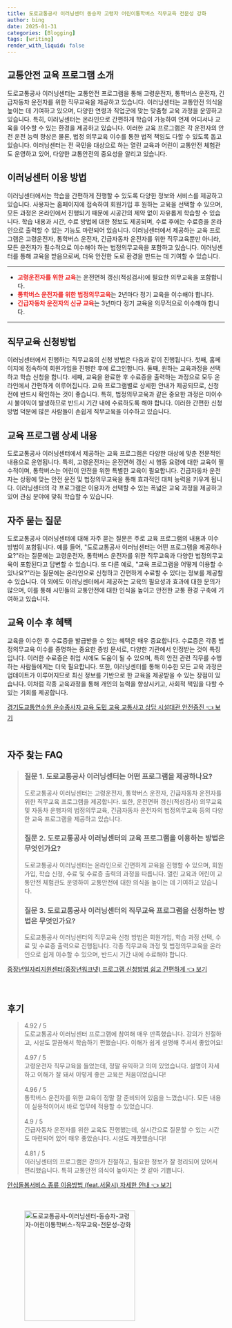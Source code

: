 ```yaml
---
title: 도로교통공사 이러닝센터 동승자 고령자 어린이통학버스 직무교육 전문성 강화
author: bing
date: 2025-01-31
categories: [Blogging]
tags: [writing]
render_with_liquid: false
---
```



<h2 id='교통안전 교육 프로그램 소개'>교통안전 교육 프로그램 소개</h2>

<p>도로교통공사 이러닝센터는 교통안전 프로그램을 통해 고령운전자, 통학버스 운전자, 긴급자동차 운전자를 위한 직무교육을 제공하고 있습니다. 이러닝센터는 교통안전 의식을 높이는 데 기여하고 있으며, 다양한 연령과 직업군에 맞는 맞춤형 교육 과정을 운영하고 있습니다. 특히, 이러닝센터는 온라인으로 간편하게 학습이 가능하여 언제 어디서나 교육을 이수할 수 있는 환경을 제공하고 있습니다. 이러한 교육 프로그램은 각 운전자의 안전 운전 능력 향상은 물론, 법정 의무교육 이수를 통한 법적 책임도 다할 수 있도록 돕고 있습니다. 이러닝센터는 전 국민을 대상으로 하는 열린 교육과 어린이 교통안전 체험관도 운영하고 있어, 다양한 교통안전의 중요성을 알리고 있습니다.</p>

<h2 id='이러닝센터 이용 방법'>이러닝센터 이용 방법</h2>

<p>이러닝센터에서는 학습을 간편하게 진행할 수 있도록 다양한 정보와 서비스를 제공하고 있습니다. 사용자는 홈페이지에 접속하여 회원가입 후 원하는 교육을 선택할 수 있으며, 모든 과정은 온라인에서 진행되기 때문에 시공간의 제약 없이 자유롭게 학습할 수 있습니다. 학습 내용과 시간, 수료 방법에 대한 정보도 제공되며, 수료 후에는 수료증을 온라인으로 출력할 수 있는 기능도 마련되어 있습니다. 이러닝센터에서 제공하는 교육 프로그램은 고령운전자, 통학버스 운전자, 긴급자동차 운전자를 위한 직무교육뿐만 아니라, 모든 운전자가 필수적으로 이수해야 하는 법정의무교육을 포함하고 있습니다. 이러닝센터를 통해 교육을 받음으로써, 더욱 안전한 도로 환경을 만드는 데 기여할 수 있습니다.</p>

<hr />

<ul>
    <li><b><span style="color: #ee2323;">고령운전자를 위한 교육</span></b>는 운전면허 갱신(적성검사)에 필요한 의무교육을 포함합니다.</li>
    <li><b><span style="color: #ee2323;">통학버스 운전자를 위한 법정의무교육</span></b>는 2년마다 정기 교육을 이수해야 합니다.</li>
    <li><b><span style="color: #ee2323;">긴급자동차 운전자의 신규 교육</span></b>는 3년마다 정기 교육을 의무적으로 이수해야 합니다.</li>
</ul>

<hr />

<h2 id='직무교육 신청방법'>직무교육 신청방법</h2>

<p>이러닝센터에서 진행하는 직무교육의 신청 방법은 다음과 같이 진행됩니다. 첫째, 홈페이지에 접속하여 회원가입을 진행한 후에 로그인합니다. 둘째, 원하는 교육과정을 선택하고 학습 신청을 합니다. 세째, 교육을 완료한 후 수료증을 출력하는 과정으로 모두 온라인에서 간편하게 이루어집니다. 교육 프로그램별로 상세한 안내가 제공되므로, 신청 전에 반드시 확인하는 것이 좋습니다. 특히, 법정의무교육과 같은 중요한 과정은 미이수 시 불이익이 발생하므로 반드시 기간 내에 수료하도록 해야 합니다. 이러한 간편한 신청 방법 덕분에 많은 사람들이 손쉽게 직무교육을 이수하고 있습니다.</p>

<h2 id='교육 프로그램 상세 내용'>교육 프로그램 상세 내용</h2>

<p>도로교통공사 이러닝센터에서 제공하는 교육 프로그램은 다양한 대상에 맞춘 전문적인 내용으로 운영됩니다. 특히, 고령운전자는 운전면허 갱신 시 행동 요령에 대한 교육이 필수적이며, 통학버스는 어린이 안전을 위한 특별한 교육이 필요합니다. 긴급자동차 운전자는 상황에 맞는 안전 운전 및 법정의무교육을 통해 효과적인 대처 능력을 키우게 됩니다. 이러닝센터의 각 프로그램은 이용자가 선택할 수 있는 폭넓은 교육 과정을 제공하고 있어 관심 분야에 맞춰 학습할 수 있습니다.</p>

<h2 id='자주 묻는 질문'>자주 묻는 질문</h2>

<p>도로교통공사 이러닝센터에 대해 자주 묻는 질문은 주로 교육 프로그램의 내용과 이수 방법이 포함됩니다. 예를 들어, "도로교통공사 이러닝센터는 어떤 프로그램을 제공하나요?"라는 질문에는 고령운전자, 통학버스 운전자를 위한 직무교육과 다양한 법정의무교육이 포함된다고 답변할 수 있습니다. 또 다른 예로, "교육 프로그램을 어떻게 이용할 수 있나요?"라는 질문에는 온라인으로 신청하고 간편하게 수료할 수 있다는 정보를 제공할 수 있습니다. 이 외에도 이러닝센터에서 제공하는 교육의 필요성과 효과에 대한 문의가 많으며, 이를 통해 시민들의 교통안전에 대한 인식을 높이고 안전한 교통 환경 구축에 기여하고 있습니다.</p>

<h2 id='교육 이수 후 혜택'>교육 이수 후 혜택</h2>

<p>교육을 이수한 후 수료증을 발급받을 수 있는 혜택은 매우 중요합니다. 수료증은 각종 법정의무교육 이수를 증명하는 중요한 증빙 문서로, 다양한 기관에서 인정받는 것이 특징입니다. 이러한 수료증은 취업 시에도 도움이 될 수 있으며, 특히 안전 관련 직무를 수행하는 사람들에게는 더욱 필요합니다. 또한, 이러닝센터를 통해 이수한 모든 교육 과정은 업데이트가 이루어지므로 최신 정보를 기반으로 한 교육을 제공받을 수 있는 장점이 있습니다. 이처럼 각종 교육과정을 통해 개인의 능력을 향상시키고, 사회적 책임을 다할 수 있는 기회를 제공합니다.</p>


<p><a class="click-button" title="경기도교통연수원 운수종사자 교육 도민 교육 교통사고 상담 시설대관 안전증진" href="https://yellowplanner.github.io/posts/%EA%B2%BD%EA%B8%B0%EB%8F%84%EA%B5%90%ED%86%B5%EC%97%B0%EC%88%98%EC%9B%90-%EC%9A%B4%EC%88%98%EC%A2%85%EC%82%AC%EC%9E%90-%EA%B5%90%EC%9C%A1-%EB%8F%84%EB%AF%BC-%EA%B5%90%EC%9C%A1-%EA%B5%90%ED%86%B5%EC%82%AC%EA%B3%A0-%EC%83%81%EB%8B%B4-%EC%8B%9C%EC%84%A4%EB%8C%80%EA%B4%80-%EC%95%88%EC%A0%84%EC%A6%9D%EC%A7%84/" rel="dofollow">경기도교통연수원 운수종사자 교육 도민 교육 교통사고 상담 시설대관 안전증진 👈 보기</a></p><br>
<h2 id='자주_찾는_FAQ'>자주 찾는 FAQ</h2>
<div itemscope="" itemtype="https://schema.org/FAQPage"> 
<blockquote> 
<div itemscope="" itemprop="mainEntity" itemtype="https://schema.org/Question"> 
<h3 itemprop="name">질문 1. 도로교통공사 이러닝센터는 어떤 프로그램을 제공하나요?</h3> 
<div itemscope="" itemprop="acceptedAnswer" itemtype="https://schema.org/Answer"> 
<span itemprop="text"> 
<p>도로교통공사 이러닝센터는 고령운전자, 통학버스 운전자, 긴급자동차 운전자를 위한 직무교육 프로그램을 제공합니다. 또한, 운전면허 갱신(적성검사) 의무교육 및 자동차 운행자의 법정의무교육, 긴급자동차 운전자의 법정의무교육 등의 다양한 교육 프로그램을 제공하고 있습니다.</p> 
</span> 
</div> 
</div> 

<div itemscope="" itemprop="mainEntity" itemtype="https://schema.org/Question"> 
<h3 itemprop="name">질문 2. 도로교통공사 이러닝센터의 교육 프로그램을 이용하는 방법은 무엇인가요?</h3> 
<div itemscope="" itemprop="acceptedAnswer" itemtype="https://schema.org/Answer"> 
<span itemprop="text"> 
<p>도로교통공사 이러닝센터는 온라인으로 간편하게 교육을 진행할 수 있으며, 회원가입, 학습 신청, 수료 및 수료증 출력의 과정을 따릅니다. 열린 교육과 어린이 교통안전 체험관도 운영하여 교통안전에 대한 의식을 높이는 데 기여하고 있습니다.</p> 
</span> 
</div> 
</div> 

<div itemscope="" itemprop="mainEntity" itemtype="https://schema.org/Question"> 
<h3 itemprop="name">질문 3. 도로교통공사 이러닝센터의 직무교육 프로그램을 신청하는 방법은 무엇인가요?</h3> 
<div itemscope="" itemprop="acceptedAnswer" itemtype="https://schema.org/Answer"> 
<span itemprop="text"> 
<p>도로교통공사 이러닝센터의 직무교육 신청 방법은 회원가입, 학습 과정 선택, 수료 및 수료증 출력으로 진행됩니다. 각종 직무교육 과정 및 법정의무교육을 온라인으로 쉽게 이수할 수 있으며, 반드시 기간 내에 수료해야 합니다.</p> 
</span> 
</div> 
</div> 

</blockquote> 
</div>
<p><a class="click-button" title="중장년일자리지원센터(중장년워크넷) 프로그램 신청방법 쉽고 간편하게" href="https://yellowplanner.github.io/posts/%EC%A4%91%EC%9E%A5%EB%85%84%EC%9D%BC%EC%9E%90%EB%A6%AC%EC%A7%80%EC%9B%90%EC%84%BC%ED%84%B0(%EC%A4%91%EC%9E%A5%EB%85%84%EC%9B%8C%ED%81%AC%EB%84%B7)-%ED%94%84%EB%A1%9C%EA%B7%B8%EB%9E%A8-%EC%8B%A0%EC%B2%AD%EB%B0%A9%EB%B2%95-%EC%89%BD%EA%B3%A0-%EA%B0%84%ED%8E%B8%ED%95%98%EA%B2%8C/" rel="dofollow">중장년일자리지원센터(중장년워크넷) 프로그램 신청방법 쉽고 간편하게 👈 보기</a></p><br>
<h2 id='후기'>후기</h2>
<div itemscope itemtype="https://schema.org/Product">
  <blockquote>
  <div itemprop="review" itemscope itemtype="https://schema.org/Review">
      <div itemprop="reviewRating" itemscope itemtype="https://schema.org/Rating"> <span itemprop="ratingValue">4.92</span> / <span itemprop="bestRating">5</span> </div>
      <span itemprop="reviewBody">도로교통공사 이러닝센터 프로그램에 참여해 매우 만족했습니다. 강의가 친절하고, 시설도 깔끔해서 학습하기 편했습니다. 이해가 쉽게 설명해 주셔서 좋았어요!</span>
  </div>
  <br>
  <div itemprop="review" itemscope itemtype="https://schema.org/Review">
      <div itemprop="reviewRating" itemscope itemtype="https://schema.org/Rating"> <span itemprop="ratingValue">4.97</span> / <span itemprop="bestRating">5</span> </div>
      <span itemprop="reviewBody">고령운전자 직무교육을 들었는데, 정말 유익하고 의미 있었습니다. 설명이 자세하고 이해가 잘 돼서 이렇게 좋은 교육은 처음이었습니다!</span>
  </div>
  <br>
  <div itemprop="review" itemscope itemtype="https://schema.org/Review">
      <div itemprop="reviewRating" itemscope itemtype="https://schema.org/Rating"> <span itemprop="ratingValue">4.96</span> / <span itemprop="bestRating">5</span> </div>
      <span itemprop="reviewBody">통학버스 운전자를 위한 교육이 정말 잘 준비되어 있음을 느꼈습니다. 모든 내용이 실용적이어서 바로 업무에 적용할 수 있었습니다.</span>
  </div>
  <br>
  <div itemprop="review" itemscope itemtype="https://schema.org/Review">
      <div itemprop="reviewRating" itemscope itemtype="https://schema.org/Rating"> <span itemprop="ratingValue">4.9</span> / <span itemprop="bestRating">5</span> </div>
      <span itemprop="reviewBody">긴급자동차 운전자를 위한 교육도 진행했는데, 실시간으로 질문할 수 있는 시간도 마련되어 있어 매우 좋았습니다. 시설도 깨끗했습니다!</span>
  </div>
  <br>
  <div itemprop="review" itemscope itemtype="https://schema.org/Review">
      <div itemprop="reviewRating" itemscope itemtype="https://schema.org/Rating"> <span itemprop="ratingValue">4.81</span> / <span itemprop="bestRating">5</span> </div>
      <span itemprop="reviewBody">이러닝센터의 프로그램은 강의가 친절하고, 필요한 정보가 잘 정리되어 있어서 편리했습니다. 특히 교통안전 의식이 높아지는 것 같아 기쁩니다.</span>
  </div>
  </blockquote>
</div>
<p><a class="click-button" title="안심돌봄서비스 종류 이용방법 (feat.서울시) 자세한 안내" href="https://yellowplanner.github.io/posts/%EC%95%88%EC%8B%AC%EB%8F%8C%EB%B4%84%EC%84%9C%EB%B9%84%EC%8A%A4-%EC%A2%85%EB%A5%98-%EC%9D%B4%EC%9A%A9%EB%B0%A9%EB%B2%95-(feat.%EC%84%9C%EC%9A%B8%EC%8B%9C)-%EC%9E%90%EC%84%B8%ED%95%9C-%EC%95%88%EB%82%B4/" rel="dofollow">안심돌봄서비스 종류 이용방법 (feat.서울시) 자세한 안내 👈 보기</a></p><br>
<figure class="image"><img src="https://yellowplanner.github.io/assets/img/thumbnail/도로교통공사-이러닝센터-동승자-고령자-어린이통학버스-직무교육-전문성-강화.webp" alt="도로교통공사-이러닝센터-동승자-고령자-어린이통학버스-직무교육-전문성-강화" width="256" height="256"></figure>